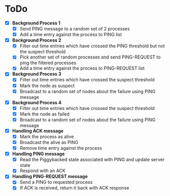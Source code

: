 # ToDo

 - [X] **Background Process 1**
   - [X] Send PING message to a random set of 2 processes
   - [X] Add a time entry against the process to PING list
 - [X] **Background Process 2**
   - [X] Filter out time entries which have crossed the PING threshold but not the suspect threshold
   - [X] Pick another set of random processes and send PING-REQUEST to ping the filtered processes
   - [X] Add a time entry against the process to PING-REQUEST list
 - [X] **Background Process 3**
   - [X] Filter out time entries which have crossed the suspect threshold
   - [X] Mark the node as suspect
   - [X] Broadcast to a random set of nodes about the failure using PING message
 - [X] **Background Process 4**
   - [X] Filter out time entries which have crossed the suspect threshold
   - [X] Mark the node as failed 
   - [X] Broadcast to a random set of nodes about the failure using PING message
 - [X] **Handling ACK message**
   - [X] Mark the process as alive
   - [X] Broadcast the alive as PING
   - [X] Remove time entry against the process
 - [X] **Handling PING message**
   - [X] Read the Piggybacked state associated with PING and update server state
   - [X] Respond with an ACK 
 - [X] **Handling PING-REQUEST message**
   - [X] Send a PING to requested process
   - [X] If ACK is received, return it back with ACK response
